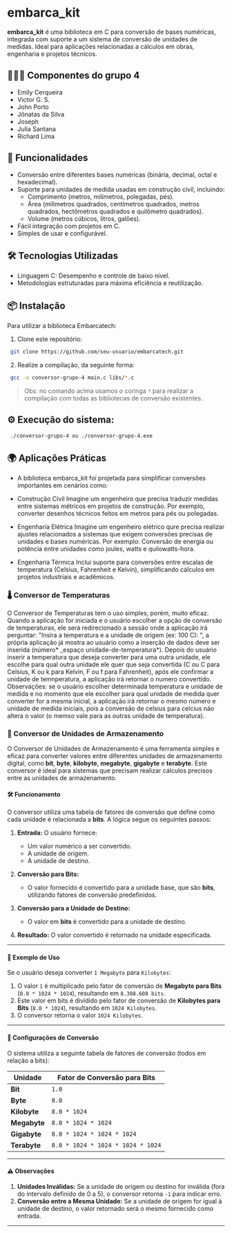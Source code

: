 # embarca_kit

**embarca_kit** é uma biblioteca em C para conversão de bases numéricas, integrada com suporte a um sistema de conversão de unidades de medidas. Ideal para aplicações relacionadas a cálculos em obras, engenharia e projetos técnicos.  

## 👨🏻‍💻 Componentes do grupo 4

- Emily Cerqueira
- Victor G. S.
- John Porto
- Jônatas da Silva
- Joseph
- Julia Santana
- Richard Lima

## 🚀 Funcionalidades  

- Conversão entre diferentes bases numéricas (binária, decimal, octal e hexadecimal).
- Suporte para unidades de medida usadas em construção civil, incluindo:
  - Comprimento (metros, milímetros, polegadas, pés).
  - Área (milímetros quadrados, centímetros quadrados, metros quadrados, hectômetros quadrados e quilômetro quadrados).
  - Volume (metros cúbicos, litros, galões).
- Fácil integração com projetos em C.
- Simples de usar e configurável.

## 🛠️ Tecnologias Utilizadas  

- Linguagem C: Desempenho e controle de baixo nível.
- Metodologias estruturadas para máxima eficiência e reutilização.

## 📦 Instalação  

Para utilizar a biblioteca Embarcatech:  

1. Clone este repositório:
  ```bash
   git clone https://github.com/seu-usuario/embarcatech.git
  ```
2. Realize a compilação, da seguinte forma:
  ```bash
   gcc -o conversor-grupo-4 main.c libs/*.c
  ```
> Obs: no comando acima usamos o coringa `*` para realizar a compilação com todas as bibliotecas de conversão existentes.

## ⚙️ Execução do sistema:
  ```bash
   ./conversor-grupo-4 ou ./conversor-grupo-4.exe
  ```

## 🌍 Aplicações Práticas
- A biblioteca embarca_kit foi projetada para simplificar conversões importantes em cenários como:

- Construção Civil
Imagine um engenheiro que precisa traduzir medidas entre sistemas métricos em projetos de construção. Por exemplo, converter desenhos técnicos feitos em metros para pés ou polegadas.
- Engenharia Elétrica
Imagine um engenheiro elétrico qure precisa realizar ajustes relacionados a sistemas que exigem conversões precisas de unidades e bases numéricas. Por exemplo: Conversão de energia ou potência entre unidades como joules, watts e quilowatts-hora.
- Engenharia Térmica
Inclui suporte para conversões entre escalas de temperatura (Celsius, Fahrenheit e Kelvin), simplificando cálculos em projetos industriais e acadêmicos.

### 🌡️ Conversor de Temperaturas

O Conversor de Temperaturas tem o uso simples, porém, muito eficaz. Quando a aplicação for iniciada e o usuário escolher a opção de conversão de temperaturas, ele será redirecionado a sessão onde a aplicação irá perguntar: "Insira a temperatura e a unidade de origem (ex: 100 C): ", a própria aplicação já mostra ao usuário como a inserção de dados deve ser inserida (número* _espaço unidade-de-temperatura*). Depois do usuário inserir a temperatura que deseja converter para uma outra unidade, ele escolhe para qual outra unidade ele quer que seja convertida (C ou C para Celsius, K ou k para Kelvin, F ou f para Fahrenheit), após ele confirmar a unidade de temnperatura, a aplicação irá retornar o numero convertido.
Observações: se o usuário escolher determinada temperatura e unidade de medida e no momento que ele escolher para qual unidade de medida quer converter for a mesma inicial, a aplicação irá retornar o mesmo número e unidade de medida iniciais, pois a conversão de celsius para celcius não altera o valor (o memso vale para as outras unidade de temperatura).

### 💾 Conversor de Unidades de Armazenamento

O Conversor de Unidades de Armazenamento é uma ferramenta simples e eficaz para converter valores entre diferentes unidades de armazenamento digital, como **bit**, **byte**, **kilobyte**, **megabyte**, **gigabyte** e **terabyte**. Este conversor é ideal para sistemas que precisam realizar cálculos precisos entre as unidades de armazenamento.

#### 🛠️ Funcionamento
O conversor utiliza uma tabela de fatores de conversão que define como cada unidade é relacionada a **bits**. A lógica segue os seguintes passos:

1. **Entrada:** O usuário fornece:
   - Um valor numérico a ser convertido.
   - A unidade de origem.
   - A unidade de destino.

2. **Conversão para Bits:**
   - O valor fornecido é convertido para a unidade base, que são **bits**, utilizando fatores de conversão predefinidos.

3. **Conversão para a Unidade de Destino:**
   - O valor em **bits** é convertido para a unidade de destino.

4. **Resultado:** O valor convertido é retornado na unidade especificada.

---

#### 🧮 Exemplo de Uso
Se o usuário deseja converter `1 Megabyte` para `Kilobytes`:
1. O valor `1` é multiplicado pelo fator de conversão de **Megabyte para Bits** (`8.0 * 1024 * 1024`), resultando em `8.388.608 bits`.
2. Este valor em bits é dividido pelo fator de conversão de **Kilobytes para Bits** (`8.0 * 1024`), resultando em `1024 Kilobytes`.
3. O conversor retorna o valor `1024 Kilobytes`.

---

#### 🔧 Configurações de Conversão
O sistema utiliza a seguinte tabela de fatores de conversão (todos em relação a bits):

| Unidade    | Fator de Conversão para Bits           |
|------------|----------------------------------------|
| **Bit**    | `1.0`                                  |
| **Byte**   | `8.0`                                  |
| **Kilobyte** | `8.0 * 1024`                          |
| **Megabyte** | `8.0 * 1024 * 1024`                   |
| **Gigabyte** | `8.0 * 1024 * 1024 * 1024`            |
| **Terabyte** | `8.0 * 1024 * 1024 * 1024 * 1024`     |

---

#### ⚠️ Observações
1. **Unidades Inválidas:** Se a unidade de origem ou destino for inválida (fora do intervalo definido de 0 a 5), o conversor retorna `-1` para indicar erro.
2. **Conversão entre a Mesma Unidade:** Se a unidade de origem for igual à unidade de destino, o valor retornado será o mesmo fornecido como entrada.

---

